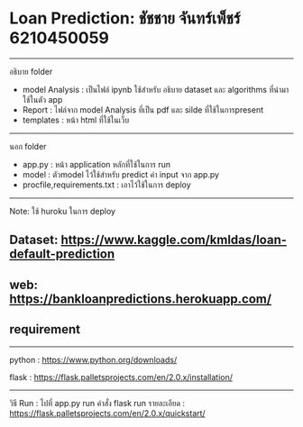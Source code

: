 # Loan Prediction: ชัชชาย จันทร์เพ็ชร์ 6210450059
---
อธิบาย folder
- model Analysis : เป็นไฟล์ ipynb ใช้สำหรับ อธิบาย dataset และ algorithms ที่นำมาใช้ในตัว app
- Report : ไฟล์จาก model Analysis ที่เป็น pdf และ silde ที่ใช้ในการpresent
- templates : หน้า html ที่ใช้ในเว็บ
---
นอก folder
- app.py : หน้า application หลักที่ใช้ในการ run
- model : ตัวmodel ไว้ใช้สำหรับ predict ค่า input จาก app.py
- procfile,requirements.txt : เอาไว้ใช้ในการ deploy
---
Note: ใช้ huroku ในการ deploy

Dataset: https://www.kaggle.com/kmldas/loan-default-prediction
---
web: https://bankloanpredictions.herokuapp.com/
---
## requirement
---
python : https://www.python.org/downloads/

flask : https://flask.palletsprojects.com/en/2.0.x/installation/

---
วิธี Run : ไปที่ app.py run คำสั่ง flask run
รายละเอียด : https://flask.palletsprojects.com/en/2.0.x/quickstart/